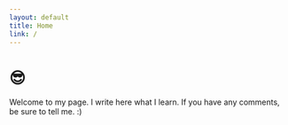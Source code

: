 ```yaml
---
layout: default
title: Home
link: /
---
```


# 😎

Welcome to my page. I write here what I learn. If you have any comments, be sure to tell me. :)
